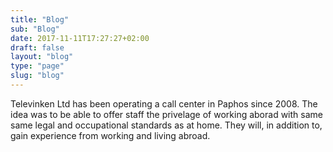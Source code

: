 ```yaml
---
title: "Blog"
sub: "Blog"
date: 2017-11-11T17:27:27+02:00
draft: false
layout: "blog"
type: "page"
slug: "blog"
---
```


Televinken Ltd has been operating a call center in Paphos since 2008. The idea was to be able to offer staff the privelage of working aborad with same same legal and occupational standards as at home. They will, in addition to, gain experience from working and living abroad.
